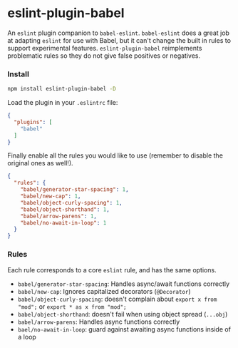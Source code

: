 # eslint-plugin-babel

An `eslint` plugin companion to `babel-eslint`. `babel-eslint` does a great job at adapting `eslint` for use with Babel, but it can't change the built in rules to support experimental features. `eslint-plugin-babel` reimplements problematic rules so they do not give false positives or negatives.

### Install

```sh
npm install eslint-plugin-babel -D
```

Load the plugin in your `.eslintrc` file:

```json
{
  "plugins": [
    "babel"
  ]
}
```

Finally enable all the rules you would like to use (remember to disable the
original ones as well!).

```json
{
  "rules": {
    "babel/generator-star-spacing": 1,
    "babel/new-cap": 1,
    "babel/object-curly-spacing": 1,
    "babel/object-shorthand": 1,
    "babel/arrow-parens": 1,
    "babel/no-await-in-loop": 1
  }
}
```
### Rules

Each rule corresponds to a core `eslint` rule, and has the same options.

- `babel/generator-star-spacing`: Handles async/await functions correctly
- `babel/new-cap`: Ignores capitalized decorators (`@Decorator`)
- `babel/object-curly-spacing`: doesn't complain about `export x from "mod";` or `export * as x from "mod";`
- `babel/object-shorthand`: doesn't fail when using object spread (`...obj`)
- `babel/arrow-parens`: Handles async functions correctly
- `bael/no-await-in-loop`: guard against awaiting async functions inside of a loop
